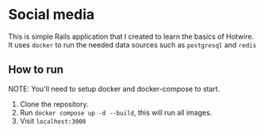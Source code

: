 # Social media

This is simple Rails application that I created to learn the basics of Hotwire. It uses `docker` to run the needed data sources such as `postgresql` and `redis`

## How to run
NOTE: You'll need to setup docker and docker-compose to start.

1. Clone the repository.
2. Run `docker compose up -d --build`, this will run all images.
3. Visit `localhost:3000`
